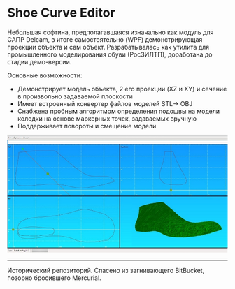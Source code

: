 # Shoe Curve Editor #

Небольшая софтина, предполагавшаяся изначально как модуль для САПР Delcam, в итоге самостоятельно (WPF) демонстрирующая проекции
объекта и сам объект. Разрабатывалась как утилита для промышленного моделирования обуви (РосЗИЛТП), доработана до стадии демо-версии.

Основные возможности:

* Демонстрирует модель объекта, 2 его проекции (XZ и XY) и сечение в произвольно задаваемой плоскости
* Имеет встроенный конвертер файлов моделей STL-> OBJ
* Снабжена пробным алгоритмом определения подошвы на модели колодки на основе маркерных точек, задаваемых вручную
* Поддерживает повороты и смещение модели

![Preview](https://github.com/MasterAler/shoecurveeditor/blob/master/preview.jpg)

------------------------------------------------

Исторический репозиторий. Спасено из загнивающего BitBucket, позорно бросившего Mercurial.

